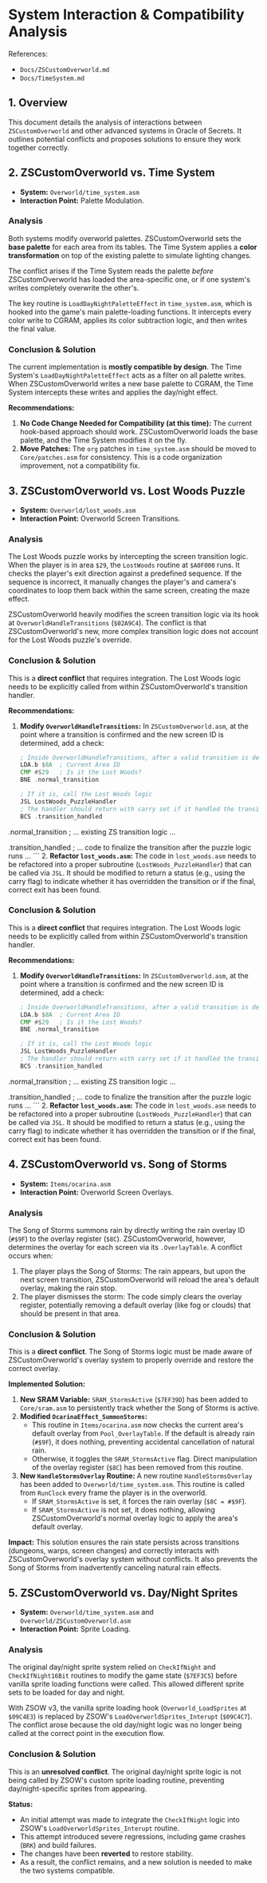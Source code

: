 # System Interaction & Compatibility Analysis

References:
- `Docs/ZSCustomOverworld.md`
- `Docs/TimeSystem.md`

## 1. Overview

This document details the analysis of interactions between `ZSCustomOverworld` and other advanced systems in Oracle of Secrets. It outlines potential conflicts and proposes solutions to ensure they work together correctly.

## 2. ZSCustomOverworld vs. Time System

- **System:** `Overworld/time_system.asm`
- **Interaction Point:** Palette Modulation.

### Analysis

Both systems modify overworld palettes. ZSCustomOverworld sets the **base palette** for each area from its tables. The Time System applies a **color transformation** on top of the existing palette to simulate lighting changes.

The conflict arises if the Time System reads the palette *before* ZSCustomOverworld has loaded the area-specific one, or if one system's writes completely overwrite the other's.

The key routine is `LoadDayNightPaletteEffect` in `time_system.asm`, which is hooked into the game's main palette-loading functions. It intercepts every color write to CGRAM, applies its color subtraction logic, and then writes the final value.

### Conclusion & Solution

The current implementation is **mostly compatible by design**. The Time System's `LoadDayNightPaletteEffect` acts as a filter on all palette writes. When ZSCustomOverworld writes a new base palette to CGRAM, the Time System intercepts these writes and applies the day/night effect.

**Recommendations:**
1.  **No Code Change Needed for Compatibility (at this time):** The current hook-based approach should work. ZSCustomOverworld loads the base palette, and the Time System modifies it on the fly.
2.  **Move Patches:** The `org` patches in `time_system.asm` should be moved to `Core/patches.asm` for consistency. This is a code organization improvement, not a compatibility fix.

## 3. ZSCustomOverworld vs. Lost Woods Puzzle

- **System:** `Overworld/lost_woods.asm`
- **Interaction Point:** Overworld Screen Transitions.

### Analysis

The Lost Woods puzzle works by intercepting the screen transition logic. When the player is in area `$29`, the `LostWoods` routine at `$A0F000` runs. It checks the player's exit direction against a predefined sequence. If the sequence is incorrect, it manually changes the player's and camera's coordinates to loop them back within the same screen, creating the maze effect.

ZSCustomOverworld heavily modifies the screen transition logic via its hook at `OverworldHandleTransitions` (`$02A9C4`). The conflict is that ZSCustomOverworld's new, more complex transition logic does not account for the Lost Woods puzzle's override.

### Conclusion & Solution

This is a **direct conflict** that requires integration. The Lost Woods logic needs to be explicitly called from within ZSCustomOverworld's transition handler.

**Recommendations:**
1.  **Modify `OverworldHandleTransitions`:** In `ZSCustomOverworld.asm`, at the point where a transition is confirmed and the new screen ID is determined, add a check:
    ```asm
    ; Inside OverworldHandleTransitions, after a valid transition is detected
    LDA.b $8A  ; Current Area ID
    CMP #$29   ; Is it the Lost Woods?
    BNE .normal_transition

    ; If it is, call the Lost Woods logic
    JSL LostWoods_PuzzleHandler
    ; The handler should return with carry set if it handled the transition
    BCS .transition_handled

.normal_transition
    ; ... existing ZS transition logic ...

.transition_handled
    ; ... code to finalize the transition after the puzzle logic runs ...
    ```
2.  **Refactor `lost_woods.asm`:** The code in `lost_woods.asm` needs to be refactored into a proper subroutine (`LostWoods_PuzzleHandler`) that can be called via `JSL`. It should be modified to return a status (e.g., using the carry flag) to indicate whether it has overridden the transition or if the final, correct exit has been found.

### Conclusion & Solution

This is a **direct conflict** that requires integration. The Lost Woods logic needs to be explicitly called from within ZSCustomOverworld's transition handler.

**Recommendations:**
1.  **Modify `OverworldHandleTransitions`:** In `ZSCustomOverworld.asm`, at the point where a transition is confirmed and the new screen ID is determined, add a check:
    ```asm
    ; Inside OverworldHandleTransitions, after a valid transition is detected
    LDA.b $8A  ; Current Area ID
    CMP #$29   ; Is it the Lost Woods?
    BNE .normal_transition

    ; If it is, call the Lost Woods logic
    JSL LostWoods_PuzzleHandler
    ; The handler should return with carry set if it handled the transition
    BCS .transition_handled

.normal_transition
    ; ... existing ZS transition logic ...

.transition_handled
    ; ... code to finalize the transition after the puzzle logic runs ...
    ```
2.  **Refactor `lost_woods.asm`:** The code in `lost_woods.asm` needs to be refactored into a proper subroutine (`LostWoods_PuzzleHandler`) that can be called via `JSL`. It should be modified to return a status (e.g., using the carry flag) to indicate whether it has overridden the transition or if the final, correct exit has been found.

## 4. ZSCustomOverworld vs. Song of Storms

- **System:** `Items/ocarina.asm`
- **Interaction Point:** Overworld Screen Overlays.

### Analysis

The Song of Storms summons rain by directly writing the rain overlay ID (`#$9F`) to the overlay register (`$8C`). ZSCustomOverworld, however, determines the overlay for each screen via its `.OverlayTable`. A conflict occurs when:
1.  The player plays the Song of Storms: The rain appears, but upon the next screen transition, ZSCustomOverworld will reload the area's default overlay, making the rain stop.
2.  The player dismisses the storm: The code simply clears the overlay register, potentially removing a default overlay (like fog or clouds) that should be present in that area.

### Conclusion & Solution

This is a **direct conflict**. The Song of Storms logic must be made aware of ZSCustomOverworld's overlay system to properly override and restore the correct overlay.

**Implemented Solution:**
1.  **New SRAM Variable:** `SRAM_StormsActive` (`$7EF39D`) has been added to `Core/sram.asm` to persistently track whether the Song of Storms is active.
2.  **Modified `OcarinaEffect_SummonStorms`:**
    -   This routine in `Items/ocarina.asm` now checks the current area's default overlay from `Pool_OverlayTable`. If the default is already rain (`#$9F`), it does nothing, preventing accidental cancellation of natural rain.
    -   Otherwise, it toggles the `SRAM_StormsActive` flag. Direct manipulation of the overlay register (`$8C`) has been removed from this routine.
3.  **New `HandleStormsOverlay` Routine:** A new routine `HandleStormsOverlay` has been added to `Overworld/time_system.asm`. This routine is called from `RunClock` every frame the player is in the overworld.
    -   If `SRAM_StormsActive` is set, it forces the rain overlay (`$8C = #$9F`).
    -   If `SRAM_StormsActive` is not set, it does nothing, allowing ZSCustomOverworld's normal overlay logic to apply the area's default overlay.

**Impact:** This solution ensures the rain state persists across transitions (dungeons, warps, screen changes) and correctly interacts with ZSCustomOverworld's overlay system without conflicts. It also prevents the Song of Storms from inadvertently canceling natural rain effects.

## 5. ZSCustomOverworld vs. Day/Night Sprites

- **System:** `Overworld/time_system.asm` and `Overworld/ZSCustomOverworld.asm`
- **Interaction Point:** Sprite Loading.

### Analysis

The original day/night sprite system relied on `CheckIfNight` and `CheckIfNight16Bit` routines to modify the game state (`$7EF3C5`) before vanilla sprite loading functions were called. This allowed different sprite sets to be loaded for day and night.

With ZSOW v3, the vanilla sprite loading hook (`Overworld_LoadSprites` at `$09C4E3`) is replaced by ZSOW's `LoadOverworldSprites_Interupt` (`$09C4C7`). The conflict arose because the old day/night logic was no longer being called at the correct point in the execution flow.

### Conclusion & Solution

This is an **unresolved conflict**. The original day/night sprite logic is not being called by ZSOW's custom sprite loading routine, preventing day/night-specific sprites from appearing.

**Status:**
- An initial attempt was made to integrate the `CheckIfNight` logic into ZSOW's `LoadOverworldSprites_Interupt` routine.
- This attempt introduced severe regressions, including game crashes (`BRK`) and build failures.
- The changes have been **reverted** to restore stability.
- As a result, the conflict remains, and a new solution is needed to make the two systems compatible.

